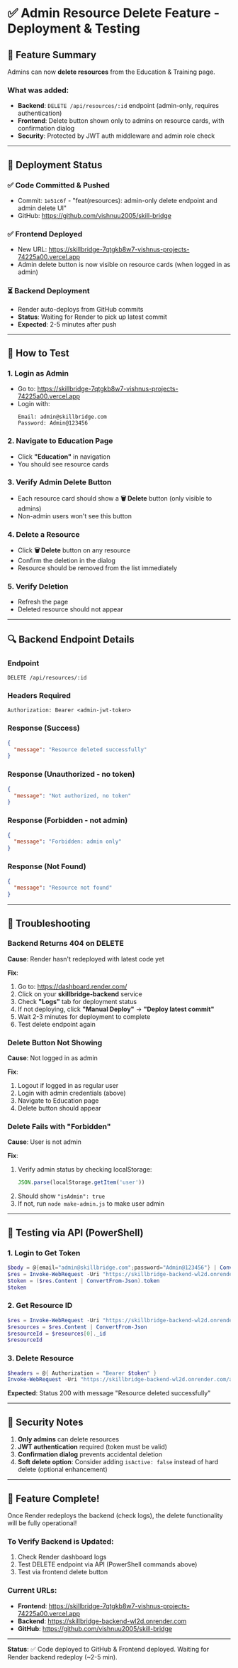 # ✅ Admin Resource Delete Feature - Deployment & Testing

## 🎯 Feature Summary

Admins can now **delete resources** from the Education & Training page.

### What was added:
- **Backend**: `DELETE /api/resources/:id` endpoint (admin-only, requires authentication)
- **Frontend**: Delete button shown only to admins on resource cards, with confirmation dialog
- **Security**: Protected by JWT auth middleware and admin role check

---

## 🚀 Deployment Status

### ✅ Code Committed & Pushed
- Commit: `1e51c6f` - "feat(resources): admin-only delete endpoint and admin delete UI"
- GitHub: https://github.com/vishnuu2005/skill-bridge

### ✅ Frontend Deployed
- New URL: https://skillbridge-7qtgkb8w7-vishnus-projects-74225a00.vercel.app
- Admin delete button is now visible on resource cards (when logged in as admin)

### ⏳ Backend Deployment
- Render auto-deploys from GitHub commits
- **Status**: Waiting for Render to pick up latest commit
- **Expected**: 2-5 minutes after push

---

## 🧪 How to Test

### 1. **Login as Admin**
- Go to: https://skillbridge-7qtgkb8w7-vishnus-projects-74225a00.vercel.app
- Login with:
  ```
  Email: admin@skillbridge.com
  Password: Admin@123456
  ```

### 2. **Navigate to Education Page**
- Click **"Education"** in navigation
- You should see resource cards

### 3. **Verify Admin Delete Button**
- Each resource card should show a **🗑️ Delete** button (only visible to admins)
- Non-admin users won't see this button

### 4. **Delete a Resource**
- Click **🗑️ Delete** button on any resource
- Confirm the deletion in the dialog
- Resource should be removed from the list immediately

### 5. **Verify Deletion**
- Refresh the page
- Deleted resource should not appear

---

## 🔍 Backend Endpoint Details

### Endpoint
```
DELETE /api/resources/:id
```

### Headers Required
```
Authorization: Bearer <admin-jwt-token>
```

### Response (Success)
```json
{
  "message": "Resource deleted successfully"
}
```

### Response (Unauthorized - no token)
```json
{
  "message": "Not authorized, no token"
}
```

### Response (Forbidden - not admin)
```json
{
  "message": "Forbidden: admin only"
}
```

### Response (Not Found)
```json
{
  "message": "Resource not found"
}
```

---

## 🐛 Troubleshooting

### Backend Returns 404 on DELETE
**Cause**: Render hasn't redeployed with latest code yet

**Fix**:
1. Go to: https://dashboard.render.com/
2. Click on your **skillbridge-backend** service
3. Check **"Logs"** tab for deployment status
4. If not deploying, click **"Manual Deploy"** → **"Deploy latest commit"**
5. Wait 2-3 minutes for deployment to complete
6. Test delete endpoint again

### Delete Button Not Showing
**Cause**: Not logged in as admin

**Fix**:
1. Logout if logged in as regular user
2. Login with admin credentials (above)
3. Navigate to Education page
4. Delete button should appear

### Delete Fails with "Forbidden"
**Cause**: User is not admin

**Fix**:
1. Verify admin status by checking localStorage:
   ```javascript
   JSON.parse(localStorage.getItem('user'))
   ```
2. Should show `"isAdmin": true`
3. If not, run `node make-admin.js` to make user admin

---

## 📝 Testing via API (PowerShell)

### 1. Login to Get Token
```powershell
$body = @{email="admin@skillbridge.com";password="Admin@123456"} | ConvertTo-Json
$res = Invoke-WebRequest -Uri "https://skillbridge-backend-wl2d.onrender.com/api/users/login" -Method POST -Body $body -ContentType "application/json" -UseBasicParsing
$token = ($res.Content | ConvertFrom-Json).token
$token
```

### 2. Get Resource ID
```powershell
$res = Invoke-WebRequest -Uri "https://skillbridge-backend-wl2d.onrender.com/api/resources" -UseBasicParsing
$resources = $res.Content | ConvertFrom-Json
$resourceId = $resources[0]._id
$resourceId
```

### 3. Delete Resource
```powershell
$headers = @{ Authorization = "Bearer $token" }
Invoke-WebRequest -Uri "https://skillbridge-backend-wl2d.onrender.com/api/resources/$resourceId" -Method DELETE -Headers $headers -UseBasicParsing
```

**Expected**: Status 200 with message "Resource deleted successfully"

---

## 🔐 Security Notes

1. **Only admins** can delete resources
2. **JWT authentication** required (token must be valid)
3. **Confirmation dialog** prevents accidental deletion
4. **Soft delete option**: Consider adding `isActive: false` instead of hard delete (optional enhancement)

---

## 🎉 Feature Complete!

Once Render redeploys the backend (check logs), the delete functionality will be fully operational!

### To Verify Backend is Updated:
1. Check Render dashboard logs
2. Test DELETE endpoint via API (PowerShell commands above)
3. Test via frontend delete button

### Current URLs:
- **Frontend**: https://skillbridge-7qtgkb8w7-vishnus-projects-74225a00.vercel.app
- **Backend**: https://skillbridge-backend-wl2d.onrender.com
- **GitHub**: https://github.com/vishnuu2005/skill-bridge

---

**Status**: ✅ Code deployed to GitHub & Frontend deployed. Waiting for Render backend redeploy (~2-5 min).
